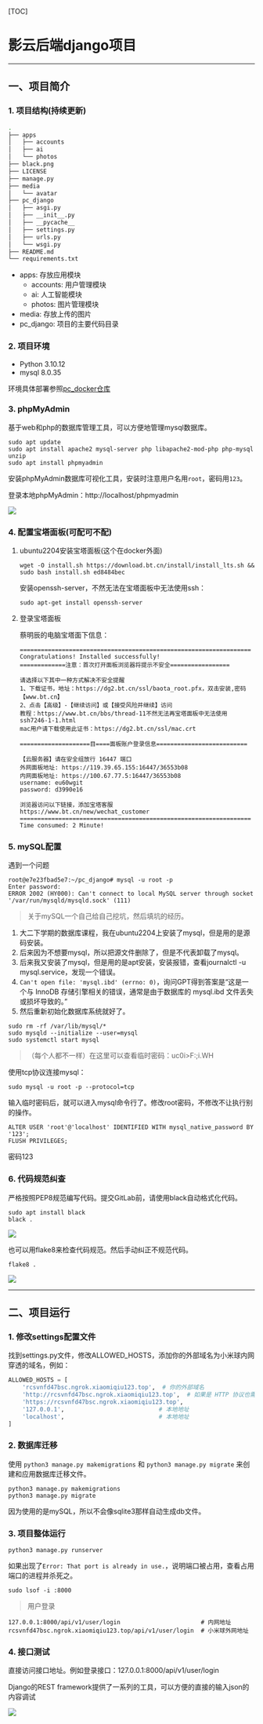 [TOC]

# 影云后端django项目

---

## 一、项目简介

### 1. 项目结构(持续更新)

```bash
.
├── apps
│   ├── accounts
│   ├── ai
│   └── photos
├── black.png
├── LICENSE
├── manage.py
├── media
│   └── avatar
├── pc_django
│   ├── asgi.py
│   ├── __init__.py
│   ├── __pycache__
│   ├── settings.py
│   ├── urls.py
│   └── wsgi.py
├── README.md
└── requirements.txt
```

- apps: 存放应用模块
    - accounts: 用户管理模块
    - ai: 人工智能模块
    - photos: 图片管理模块
- media: 存放上传的图片
- pc_django: 项目的主要代码目录

### 2. 项目环境

- Python 3.10.12
- mysql 8.0.35

环境具体部署参照[pc_docker仓库](http://vlab.csu.edu.cn/gitlab/piccloud/pc_docker)

### 3. phpMyAdmin

基于web和php的数据库管理工具，可以方便地管理mysql数据库。

```
sudo apt update
sudo apt install apache2 mysql-server php libapache2-mod-php php-mysql unzip
sudo apt install phpmyadmin
```

安装phpMyAdmin数据库可视化工具，安装时注意用户名用`root`，密码用`123`。

登录本地phpMyAdmin：http://localhost/phpmyadmin

![](./docs/phpmyadmin.png)

### 4. 配置宝塔面板(可配可不配)

1. ubuntu2204安装宝塔面板(这个在docker外面)

    ```
    wget -O install.sh https://download.bt.cn/install/install_lts.sh && sudo bash install.sh ed8484bec
    ```

    安装openssh-server，不然无法在宝塔面板中无法使用ssh：

    ```
    sudo apt-get install openssh-server
    ```

2. 登录宝塔面板
   
    蔡明辰的电脑宝塔面下信息：

    ```
    ==================================================================
    Congratulations! Installed successfully!
    =============注意：首次打开面板浏览器将提示不安全=================

    请选择以下其中一种方式解决不安全提醒
    1、下载证书，地址：https://dg2.bt.cn/ssl/baota_root.pfx，双击安装,密码【www.bt.cn】
    2、点击【高级】-【继续访问】或【接受风险并继续】访问
    教程：https://www.bt.cn/bbs/thread-11不然无法再宝塔面板中无法使用ssh7246-1-1.html
    mac用户请下载使用此证书：https://dg2.bt.cn/ssl/mac.crt

    ====================目====面板账户登录信息==========================

    【云服务器】请在安全组放行 16447 端口
    外网面板地址: https://119.39.65.155:16447/36553b08
    内网面板地址: https://100.67.77.5:16447/36553b08
    username: eu60wgit
    password: d3990e16

    浏览器访问以下链接，添加宝塔客服
    https://www.bt.cn/new/wechat_customer
    ==================================================================
    Time consumed: 2 Minute!
    ```

### 5. mySQL配置

遇到一个问题

```
root@e7e23fbad5e7:~/pc_django# mysql -u root -p
Enter password: 
ERROR 2002 (HY000): Can't connect to local MySQL server through socket '/var/run/mysqld/mysqld.sock' (111)
```

> 关于mySQL一个自己给自己挖坑，然后填坑的经历。

1. 大二下学期的数据库课程，我在ubuntu2204上安装了mysql，但是用的是源码安装。
2. 后来因为不想要mysql，所以把源文件删除了，但是不代表卸载了mysql。
3. 后来我又安装了mysql，但是用的是apt安装，安装报错，查看journalctl -u mysql.service，发现一个错误。
4. `Can't open file: 'mysql.ibd' (errno: 0)`，询问GPT得到答案是“这是一个与 InnoDB 存储引擎相关的错误，通常是由于数据库的 mysql.ibd 文件丢失或损坏导致的。”
5. 然后重新初始化数据库系统就好了。

```
sudo rm -rf /var/lib/mysql/*
sudo mysqld --initialize --user=mysql
sudo systemctl start mysql
```

> （每个人都不一样）在这里可以查看临时密码：uc0i>F:;i.WH

使用tcp协议连接mysql：

```
sudo mysql -u root -p --protocol=tcp
```

输入临时密码后，就可以进入mysql命令行了。修改root密码，不修改不让执行别的操作。

```
ALTER USER 'root'@'localhost' IDENTIFIED WITH mysql_native_password BY '123';
FLUSH PRIVILEGES;
```

密码123

### 6. 代码规范纠查

严格按照PEP8规范编写代码。提交GitLab前，请使用black自动格式化代码。

```
sudo apt install black
black .
```

![](./docs/black.png)

也可以用flake8来检查代码规范。然后手动纠正不规范代码。

```
flake8 .
```
![](./docs/flake8.png)

---

## 二、项目运行

### 1. 修改settings配置文件

找到settings.py文件，修改ALLOWED_HOSTS，添加你的外部域名为小米球内网穿透的域名，例如：

```python
ALLOWED_HOSTS = [    
    'rcsvnfd47bsc.ngrok.xiaomiqiu123.top',  # 你的外部域名
    'http://rcsvnfd47bsc.ngrok.xiaomiqiu123.top',  # 如果是 HTTP 协议也需要添加
    'https://rcsvnfd47bsc.ngrok.xiaomiqiu123.top',
    '127.0.0.1',                           # 本地地址
    'localhost',                           # 本地地址
]
```

### 2. 数据库迁移

使用 `python3 manage.py makemigrations` 和 `python3 manage.py migrate` 来创建和应用数据库迁移文件。

```
python3 manage.py makemigrations
python3 manage.py migrate
```

因为使用的是mySQL，所以不会像sqlite3那样自动生成db文件。

### 3. 项目整体运行

```
python3 manage.py runserver
```

如果出现了`Error: That port is already in use.`，说明端口被占用，查看占用端口的进程并杀死之。

```
sudo lsof -i :8000
```

> 用户登录

```
127.0.0.1:8000/api/v1/user/login                       # 内网地址
rcsvnfd47bsc.ngrok.xiaomiqiu123.top/api/v1/user/login  # 小米球外网地址
```

### 4. 接口测试

直接访问接口地址。例如登录接口：127.0.0.1:8000/api/v1/user/login

Django的REST framework提供了一系列的工具，可以方便的直接的输入json的内容调试

![](./docs/api_login.png)



